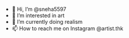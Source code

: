 - 👋 Hi, I’m @sneha5597
- 👀 I’m interested in art
- 🌱 I’m currently doing realism 
- 📫 How to reach me on Instagram @artist.thk 

